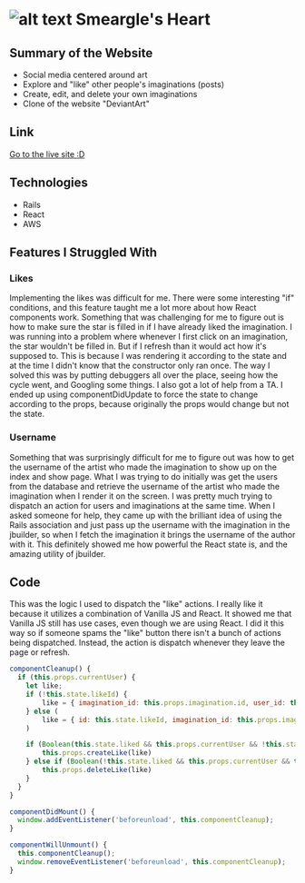 # ![alt text](https://smearglesheart-seeds.s3-us-west-1.amazonaws.com/Smeargle-Head.png) Smeargle's Heart 

## Summary of the Website 
* Social media centered around art
* Explore and "like" other people's imaginations (posts)
* Create, edit, and delete your own imaginations 
* Clone of the website "DeviantArt"

## Link
[Go to the live site :D](https://smearglesheart.herokuapp.com/#/)

## Technologies 
* Rails
* React
* AWS 

## Features I Struggled With
### Likes
Implementing the likes was difficult for me. There were some interesting "if" conditions, and this feature taught me a lot more about how React components work. Something that was challenging for me to figure out is how to make sure the star is filled in if I have already liked the imagination. I was running into a problem where whenever I first click on an imagination, the star wouldn't be filled in. But if I refresh than it would act how it's supposed to. This is because I was rendering it according to the state and at the time I didn't know that the constructor only ran once. The way I solved this was by putting debuggers all over the place, seeing how the cycle went, and Googling some things. I also got a lot of help from a TA. I ended up using componentDidUpdate to force the state to change according to the props, because originally the props would change but not the state. 

### Username
Something that was surprisingly difficult for me to figure out was how to get the username of the artist who made the imagination to show up on the index and show page. What I was trying to do initially was get the users from the database and retrieve the username of the artist who made the imagination when I render it on the screen. I was pretty much trying to dispatch an action for users and imaginations at the same time. When I asked someone for help, they came up with the brilliant idea of using the Rails association and just pass up the username with the imagination in the jbuilder, so when I fetch the imagination it brings the username of the author with it. This definitely showed me how powerful the React state is, and the amazing utility of jbuilder. 

## Code
This was the logic I used to dispatch the "like" actions. I really like it because it utilizes a combination of Vanilla JS and React. It showed me that Vanilla JS still has use cases, even though we are using React. I did it this way so if someone spams the "like" button there isn't a bunch of actions being dispatched. Instead, the action is dispatch whenever they leave the page or refresh.
```javascript 
componentCleanup() { 
  if (this.props.currentUser) {
    let like;
    if (!this.state.likeId) {
        like = { imagination_id: this.props.imagination.id, user_id: this.props.currentUser.id }
    } else (
        like = { id: this.state.likeId, imagination_id: this.props.imagination.id, user_id: this.props.currentUser.id }
    )

    if (Boolean(this.state.liked && this.props.currentUser && !this.state.likeId)) {
        this.props.createLike(like)
    } else if (Boolean(!this.state.liked && this.props.currentUser && this.state.likeId)) {
        this.props.deleteLike(like)
    }
  }
}

componentDidMount() { 
  window.addEventListener('beforeunload', this.componentCleanup);
}

componentWillUnmount() { 
  this.componentCleanup();
  window.removeEventListener('beforeunload', this.componentCleanup);
}
```
